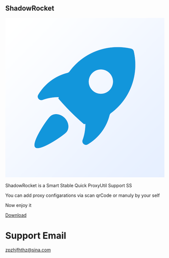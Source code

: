 ## ShadowRocket


 ![image](https://raw.githubusercontent.com/MinusPlusDD/rocket.github.io/master/icon.png)
 
 
ShadowRocket is a Smart Stable Quick ProxyUtil
Support SS

You can add proxy configarations via scan qrCode or manuly by your self

Now enjoy it

[Download](https://itunes.apple.com/cn/app/id1336538100?mt=8)

# Support Email
zpzhjfhthz@sina.com
